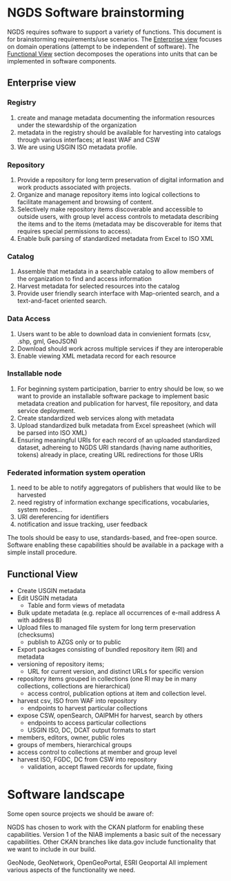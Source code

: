 # NGDS Software brainstorming

NGDS requires software to support a variety of functions. This document is for brainstorming requirements/use scenarios. The [Enterprise view](enterprise-view) focuses on domain operations (attempt to be independent of software). The [Functional View](#functional-view) section decomposes the operations into units that can be implemented in software components.


## Enterprise view

### Registry
1. create and manage metadata documenting the information resources under the stewardship of the organization
2. metadata in the registry should be available for harvesting into catalogs through various interfaces; at least WAF and CSW
3. We are using USGIN ISO metadata profile.

### Repository
1. Provide a repository for long term preservation of digital information and work products associated with projects.
2. Organize and manage repository items into logical collections to facilitate management and browsing of content.
3. Selectively make repository items discoverable and accessible to outside users, with group level access controls to metadata describing the items and to the items (metadata may be discoverable for items that requires special permissions to access).
4. Enable bulk parsing of standardized metadata from Excel to ISO XML

### Catalog
1. Assemble that metadata in a searchable catalog to allow members of the organization to find and access information
2. Harvest metadata for selected resources into the catalog
3. Provide user friendly search interface with Map-oriented search, and a text-and-facet oriented search.

### Data Access
1. Users want to be able to download data in convienient formats (csv, .shp, gml, GeoJSON)
2. Download should work across multiple services if they are interoperable
3. Enable viewing XML metadata record for each resource

### Installable node
1. For beginning system participation, barrier to entry should be low, so we want to provide an installable software package to implement basic metadata creation and publication for harvest, file repository, and data service deployment.
2. Create standardized web services along with metadata
3. Upload standardized bulk metadata from Excel spreasheet (which will be parsed into ISO XML)
4. Ensuring meaningful URIs for each record of an uploaded standardized dataset, adhereing to NGDS URI standards (having name authorities, tokens) already in place, creating URL redirections for those URIs

### Federated information system operation
1. need to be able to notify aggregators of publishers that would like to be harvested
2. need registry of information exchange specifications, vocabularies, system nodes...
3. URI dereferencing for identifiers
4. notification and issue tracking, user feedback

The tools should be easy to use, standards-based, and free-open source. Software enabling these capabilities should be available in a package with a simple install procedure.

## Functional View
* Create USGIN metadata
* Edit USGIN metadata
  * Table and form views of metadata
* Bulk update metadata (e.g. replace all occurrences of e-mail address A with address B)
* Upload files to managed file system for long term preservation (checksums)
  * publish to AZGS only or to public
* Export packages consisting of bundled repository item (RI) and metadata
* versioning of repository items; 
    * URL for current version, and distinct URLs for specific version
* repository items grouped in collections (one RI may be in many collections, collections are hierarchical)
  * access control, publication options at item and collection level.
* harvest csv, ISO from WAF into repository
  * endpoints to harvest particular collections
* expose CSW, openSearch, OAIPMH for harvest, search by others
  * endpoints to access particular collections
  * USGIN ISO, DC, DCAT output formats to start
* members, editors, owner, public roles
* groups of members, hierarchical groups
* access control to collections at member and group level
* harvest ISO, FGDC, DC from CSW into repository
    * validation, accept flawed records for update, fixing

# Software landscape
Some open source projects we should be aware of:

NGDS has chosen to work with the CKAN platform for enabling these capabilities. Version 1 of the NIAB implements a basic suit of the necessary capabilities.  Other CKAN branches like data.gov include functionality that we want to include in our build. 

GeoNode, GeoNetwork, OpenGeoPortal, ESRI Geoportal  All implement various aspects of the functionality we need.

